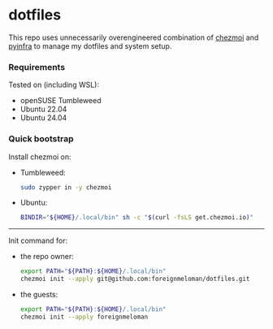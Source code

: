 # dotfiles

This repo uses unnecessarily overengineered combination of [chezmoi](https://github.com/twpayne/chezmoi) and [pyinfra](https://pyinfra.com/) to manage my dotfiles and system setup.

### Requirements

Tested on (including WSL):
* openSUSE Tumbleweed
* Ubuntu 22.04
* Ubuntu 24.04

### Quick bootstrap

Install chezmoi on:

* Tumbleweed:
    ```bash
    sudo zypper in -y chezmoi
    ```

* Ubuntu:
    ```bash
    BINDIR="${HOME}/.local/bin" sh -c "$(curl -fsLS get.chezmoi.io)"
    ```
---
Init command for:

* the repo owner:
    ```bash
    export PATH="${PATH}:${HOME}/.local/bin"
    chezmoi init --apply git@github.com:foreignmeloman/dotfiles.git
    ```

* the guests:
    ```bash
    export PATH="${PATH}:${HOME}/.local/bin"
    chezmoi init --apply foreignmeloman
    ```

